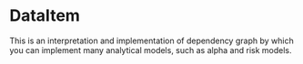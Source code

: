 # DataItem
This is an interpretation and implementation of dependency graph by which you can implement many analytical models, such as alpha and risk models.
